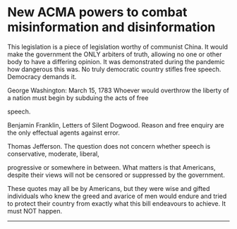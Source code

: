 # New ACMA powers to combat misinformation and disinformation

This legislation is a piece of legislation worthy of communist China. It would make the government
the ONLY arbiters of truth, allowing no one or other body to have a differing opinion. It was
demonstrated during the pandemic how dangerous this was. No truly democratic country stifles free
speech. Democracy demands it.

George Washington: March 15, 1783
Whoever would overthrow the liberty of a nation must begin by subduing the acts of free

speech.

Benjamin Franklin, Letters of Silent Dogwood.
Reason and free enquiry are the only effectual agents against error.

Thomas Jefferson.
The question does not concern whether speech is conservative, moderate, liberal,

progressive or somewhere in between. What matters is that Americans, despite their views will not
be censored or suppressed by the government.

These quotes may all be by Americans, but they were wise and gifted individuals who knew the
greed and avarice of men would endure and tried to protect their country from exactly what this bill
endeavours to achieve. It must NOT happen.


-----

